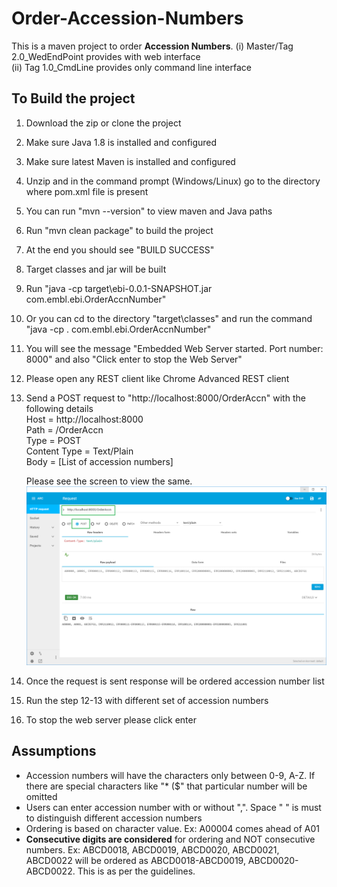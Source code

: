 # Order-Accession-Numbers
This is a maven project to order **Accession Numbers**. 
   (i)  Master/Tag 2.0_WedEndPoint provides with web interface  
   (ii) Tag 1.0_CmdLine provides only command line interface  

## To Build the project
1. Download the zip or clone the project  
2. Make sure Java 1.8 is installed and configured  
3. Make sure latest Maven is installed and configured  
4. Unzip and in the command prompt (Windows/Linux) go to the directory where pom.xml file is present  
5. You can run "mvn --version" to view maven and Java paths  
6. Run "mvn clean package" to build the project  
7. At the end you should see "BUILD SUCCESS"  
8. Target classes and jar will be built  
9. Run "java -cp target\ebi-0.0.1-SNAPSHOT.jar com.embl.ebi.OrderAccnNumber"  
10. Or you can cd to the directory "target\classes" and run the command "java -cp . com.embl.ebi.OrderAccnNumber"  
11. You will see the message "Embedded Web Server started. Port number: 8000" and also "Click enter to stop the Web Server"
12. Please open any REST client like Chrome Advanced REST client  
13. Send a POST request to "http://localhost:8000/OrderAccn" with the following details  
	    Host = http://localhost:8000  
	    Path = /OrderAccn  
	    Type = POST  
	    Content Type = Text/Plain  
	    Body = [List of accession numbers]  
	    
    Please see the screen to view the same. ![alt text](https://github.com/sreenidhiramanuja/Order-Accession-Numbers/blob/master/POST.png)  
14. Once the request is sent response will be ordered accession number list  
15. Run the step 12-13 with different set of accession numbers 
16. To stop the web server please click enter  
 
 
## Assumptions
* Accession numbers will have the characters only between 0-9, A-Z. If there are special characters like "* ($" that particular number will be omitted  
* Users can enter accession number with or without ",". Space " " is must to distinguish different accession numbers
* Ordering is based on character value. Ex: A00004 comes ahead of A01
* **Consecutive digits are considered** for ordering and NOT consecutive numbers. Ex: ABCD0018, ABCD0019, ABCD0020, ABCD0021, ABCD0022 will be ordered as ABCD0018-ABCD0019, ABCD0020-ABCD0022. This is as per the guidelines.

